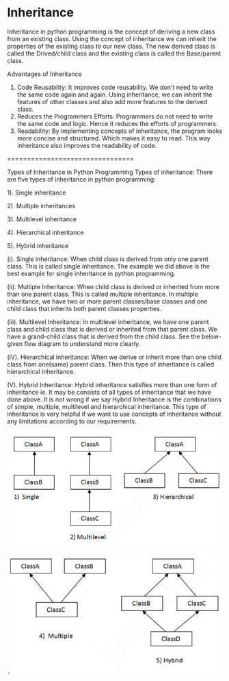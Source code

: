 # Inheritance

Inheritance in python programming is the concept of deriving a new class from an existing class.
Using the concept of inheritance we can inherit the properties of the existing class to our new class.
The new derived class is called the Drived/child class and the existing class is called the Base/parent class.

Advantages of Inheritance

1. Code Reusability: It improves code reusability. We don't need to write the same code again and again.
   Using inheritance, we can inherit the features of other classes and also add more features to the derived class.
2. Reduces the Programmers Efforts: Programmers do not need to write the same code and logic.
   Hence it reduces the efforts of programmers.
3. Readability: By implementing concepts of inheritance, the program looks more concise and structured. Which makes it easy to read. This way inheritance also improves the readability of code.

================================

Types of Inheritance in Python Programming
Types of inheritance: There are five types of inheritance in python programming:

1). Single inheritance

2). Multiple inheritances

3). Multilevel inheritance

4). Hierarchical inheritance

5). Hybrid inheritance

(i).    Single inheritance: When child class is derived from only one parent class.
        This is called single inheritance. The example we did above is the best 		     example for single inheritance
        in python programming.

(ii).   Multiple Inheritance: When child class is derived or inherited from more than one parent class.
        This is called multiple inheritance. In multiple inheritance, we have two or more parent classes/base classes
        and one child class that inherits both parent classes properties.

(iii).  Multilevel Inheritance: In multilevel inheritance, we have one parent class and child class that is derived
        or inherited from that parent class. We have a grand-child class that is derived from the child class.
        See the below-given flow diagram to understand more clearly.

(iV).   Hierarchical inheritance: When we derive or inherit more than one child 	class from one(same) parent class.
        Then this type of inheritance is called hierarchical inheritance.

(V).    Hybrid Inheritance: Hybrid inheritance satisfies more than one form of inheritance
        ie. It may be consists of all types of inheritance that we have done above.
        It is not wrong if we say Hybrid Inheritance is the combinations of simple, multiple, multilevel and
        hierarchical inheritance. This type of inheritance is very helpful if we want to use concepts of inheritance
        without any limitations according to our requirements.

![](image/0105_Type_of_Inheritance/1647771237748.png)

![](image/0105_Type_of_Inheritance/1647771257610.png)
